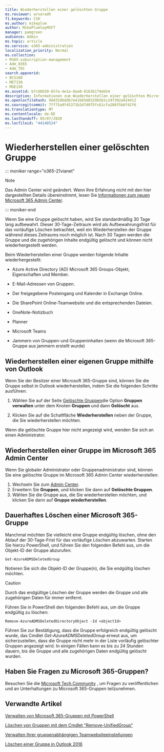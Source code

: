 ```yaml
---
title: Wiederherstellen einer gelöschten Gruppe
ms.reviewer: arvaradh
f1.keywords: CSH
ms.author: mikeplum
author: MikePlumleyMSFT
manager: pamgreen
audience: Admin
ms.topic: article
ms.service: o365-administration
localization_priority: Normal
ms.collection:
- M365-subscription-management
- Adm_O365
- Adm_TOC
search.appverid:
- BCS160
- MET150
- MOE150
ms.assetid: b7c66b59-657a-4e1a-8aa0-8163b1f4eb54
description: Informationen zum Wiederherstellen einer gelöschten Microsoft 365-Gruppe.
ms.openlocfilehash: 9d432d6ddb7e41b6560329b562c24f392a424412
ms.sourcegitcommit: 7ff75a0f45371b247d975fc61cfa286f5b6f42f6
ms.translationtype: MT
ms.contentlocale: de-DE
ms.lasthandoff: 05/07/2020
ms.locfileid: "44140524"
---
```

# <a name="restore-a-deleted-group"></a>Wiederherstellen einer gelöschten Gruppe

::: moniker range="o365-21vianet"

> [!NOTE]
> Das Admin Center wird geändert. Wenn Ihre Erfahrung nicht mit den hier dargestellten Details übereinstimmt, lesen Sie [Informationen zum neuen Microsoft 365 Admin Center](https://docs.microsoft.com/microsoft-365/admin/microsoft-365-admin-center-preview?view=o365-21vianet).

::: moniker-end

Wenn Sie eine Gruppe gelöscht haben, wird Sie standardmäßig 30 Tage lang aufbewahrt. Dieser 30-Tage-Zeitraum wird als Aufbewahrungsfrist für das vorläufige Löschen betrachtet, weil ein Wiederherstellen der Gruppe während dieses Zeitraums noch möglich ist. Nach 30 Tagen werden die Gruppe und die zugehörigen Inhalte endgültig gelöscht und können nicht wiederhergestellt werden.

Beim Wiederherstellen einer Gruppe werden folgende Inhalte wiederhergestellt:
  
- Azure Active Directory (AD) Microsoft 365 Groups-Objekt, Eigenschaften und Member.
    
- E-Mail-Adressen von Gruppen.
    
- Der freigegebene Posteingang und Kalender in Exchange Online.
    
- Die SharePoint Online-Teamwebsite und die entsprechenden Dateien.
    
- OneNote-Notizbuch
    
- Planner
    
- Microsoft Teams

- Jammern von Gruppen-und Gruppeninhalten (wenn die Microsoft 365-Gruppe aus jammern erstellt wurde)

## <a name="restore-a-group-that-you-own-by-using-outlook"></a>Wiederherstellen einer eigenen Gruppe mithilfe von Outlook

Wenn Sie der Besitzer einer Microsoft 365-Gruppe sind, können Sie die Gruppe selbst in Outlook wiederherstellen, indem Sie die folgenden Schritte ausführen:

1. Wählen Sie auf der Seite [Gelöschte Gruppen](https://outlook.office.com/people/group/deleted)die Option **Gruppen verwalten** unter dem Knoten **Gruppen** und dann **Gelöscht** aus.

2. Klicken Sie auf die Schaltfläche **Wiederherstellen** neben der Gruppe, die Sie wiederherstellen möchten.

Wenn die gelöschte Gruppe hier nicht angezeigt wird, wenden Sie sich an einen Administrator.

## <a name="restore-a-group-in-the-microsoft-365-admin-center"></a>Wiederherstellen einer Gruppe im Microsoft 365 Admin Center

Wenn Sie globaler Administrator oder Gruppenadministrator sind, können Sie eine gelöschte Gruppe im Microsoft 365 Admin Center wiederherstellen:

1. Wechseln Sie zum [Admin Center](https://admin.microsoft.com).
2. Erweitern Sie **Gruppen**, und klicken Sie dann auf **Gelöschte Gruppen**.
3. Wählen Sie die Gruppe aus, die Sie wiederherstellen möchten, und klicken Sie dann auf **Gruppe wiederherstellen**.
  
## <a name="permanently-delete-a-microsoft-365-group"></a>Dauerhaftes Löschen einer Microsoft 365-Gruppe

Manchmal möchten Sie vielleicht eine Gruppe endgültig löschen, ohne den Ablauf der 30-Tage-Frist für das vorläufige Löschen abzuwarten. Starten Sie hierzu PowerShell, und führen Sie den folgenden Befehl aus, um die Objekt-ID der Gruppe abzurufen:
  
```
Get-AzureADMSDeletedGroup
```

Notieren Sie sich die Objekt-ID der Gruppe(n), die Sie endgültig löschen möchten.
  
> [!CAUTION]
> Durch das endgültige Löschen der Gruppe werden die Gruppe und alle zugehörigen Daten für immer entfernt. 
  
Führen Sie in PowerShell den folgenden Befehl aus, um die Gruppe endgültig zu löschen:
  
```
Remove-AzureADMSDeletedDirectoryObject -Id <objectId>
```

Führen Sie zur Bestätigung, dass die Gruppe erfolgreich endgültig gelöscht wurde, das Cmdlet  *Get-AzureADMSDeletedGroup*  erneut aus, um sicherzustellen, dass die Gruppe nicht mehr in der Liste vorläufig gelöschter Gruppen angezeigt wird. In einigen Fällen kann es bis zu 24 Stunden dauern, bis die Gruppe und alle zugehörigen Daten endgültig gelöscht wurden. 
  
## <a name="got-questions-about-microsoft-365-groups"></a>Haben Sie Fragen zu Microsoft 365-Gruppen?

Besuchen Sie die [Microsoft Tech Community](https://techcommunity.microsoft.com/t5/Office-365-Groups/ct-p/Office365Groups) , um Fragen zu veröffentlichen und an Unterhaltungen zu Microsoft 365-Gruppen teilzunehmen. 
  
## <a name="related-articles"></a>Verwandte Artikel

[Verwalten von Microsoft 365-Gruppen mit PowerShell](https://docs.microsoft.com/office365/enterprise/powershell/manage-office-365-groups-with-powershell)
  
[Löschen von Gruppen mit dem Cmdlet "Remove-UnifiedGroup"](https://technet.microsoft.com/library/mt238270%28v=exchg.160%29.aspx)
  
[Verwalten Ihrer gruppenabhängigen Teamwebsiteeinstellungen](https://support.office.com/article/8376034d-d0c7-446e-9178-6ab51c58df42.aspx)
  
[Löschen einer Gruppe in Outlook 2016](https://support.office.com/article/ca7f5a9e-ae4f-4cbe-a4bc-89c469d1726f.aspx)
